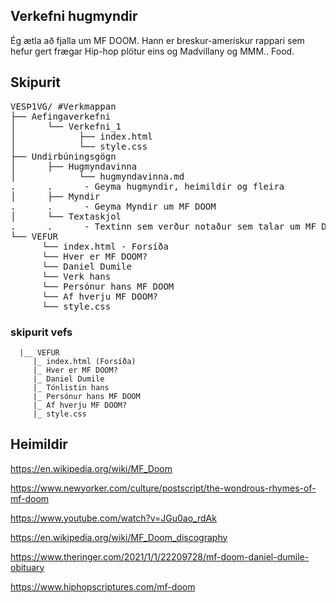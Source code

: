 ## Verkefni hugmyndir  

Ég ætla að fjalla um MF DOOM. Hann er breskur-amerískur rappari sem hefur gert frægar Hip-hop plötur eins og Madvillany og MMM.. Food. 

## Skipurit
<pre>
VESÞ1VG/ #Verkmappan  
├── Aefingaverkefni  
│      └── Verkefni_1  
│            ├── index.html  
│            └── style.css  
├── Undirbúningsgögn  
│      ├── Hugmyndavinna   
│            └── hugmyndavinna.md  
.      .      - Geyma hugmyndir, heimildir og fleira  
│      ├── Myndir   
.      .      - Geyma Myndir um MF DOOM  
│      └── Textaskjol   
.      .      - Textinn sem verður notaður sem talar um MF DOOM  
└── VEFUR   
      └── index.html - Forsíða  
      └── Hver er MF DOOM?  
      └── Daniel Dumile  
      └── Verk hans  
      └── Persónur hans MF DOOM  
      └── Af hverju MF DOOM?  
      └── style.css
</pre>

### skipurit vefs
      |__ VEFUR 
         |_ index.html (Forsíða)
         |_ Hver er MF DOOM?
         |_ Daniel Dumile
         |_ Tónlistin hans
         |_ Persónur hans MF DOOM
         |_ Af hverju MF DOOM?
         |_ style.css

## Heimildir  
https://en.wikipedia.org/wiki/MF_Doom

https://www.newyorker.com/culture/postscript/the-wondrous-rhymes-of-mf-doom

https://www.youtube.com/watch?v=JGu0ao_rdAk

https://en.wikipedia.org/wiki/MF_Doom_discography

https://www.theringer.com/2021/1/1/22209728/mf-doom-daniel-dumile-obituary

https://www.hiphopscriptures.com/mf-doom




